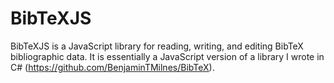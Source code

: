 # BibTeXJS

BibTeXJS is a JavaScript library for reading, writing, and editing BibTeX bibliographic data. It is essentially a JavaScript version of a library I wrote in C# (https://github.com/BenjaminTMilnes/BibTeX).